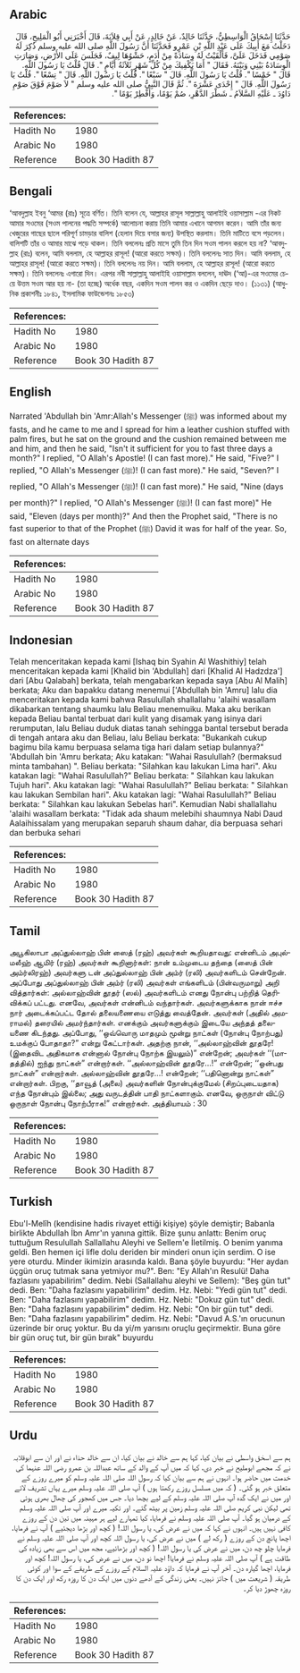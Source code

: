 ## Arabic


<div dir="rtl" lang="ar" style={{fontSize:'larger',backgroundColor:'#f8f9fa',padding:20}}>
حَدَّثَنَا إِسْحَاقُ الْوَاسِطِيُّ، حَدَّثَنَا خَالِدٌ، عَنْ خَالِدٍ، عَنْ أَبِي قِلاَبَةَ، قَالَ أَخْبَرَنِي أَبُو الْمَلِيحِ، قَالَ دَخَلْتُ مَعَ أَبِيكَ عَلَى عَبْدِ اللَّهِ بْنِ عَمْرٍو فَحَدَّثَنَا أَنَّ رَسُولَ اللَّهِ صلى الله عليه وسلم ذُكِرَ لَهُ صَوْمِي فَدَخَلَ عَلَىَّ، فَأَلْقَيْتُ لَهُ وِسَادَةً مِنْ أَدَمٍ، حَشْوُهَا لِيفٌ، فَجَلَسَ عَلَى الأَرْضِ، وَصَارَتِ الْوِسَادَةُ بَيْنِي وَبَيْنَهُ‏.‏ فَقَالَ ‏"‏ أَمَا يَكْفِيكَ مِنْ كُلِّ شَهْرٍ ثَلاَثَةُ أَيَّامٍ ‏"‏‏.‏ قَالَ قُلْتُ يَا رَسُولَ اللَّهِ‏.‏ قَالَ ‏"‏ خَمْسًا ‏"‏‏.‏ قُلْتُ يَا رَسُولَ اللَّهِ‏.‏ قَالَ ‏"‏ سَبْعًا ‏"‏‏.‏ قُلْتُ يَا رَسُولَ اللَّهِ‏.‏ قَالَ ‏"‏ تِسْعًا ‏"‏‏.‏ قُلْتُ يَا رَسُولَ اللَّهِ‏.‏ قَالَ ‏"‏ إِحْدَى عَشْرَةَ ‏"‏‏.‏ ثُمَّ قَالَ النَّبِيُّ صلى الله عليه وسلم ‏"‏ لاَ صَوْمَ فَوْقَ صَوْمِ دَاوُدَ ـ عَلَيْهِ السَّلاَمُ ـ شَطْرَ الدَّهْرِ، صُمْ يَوْمًا، وَأَفْطِرْ يَوْمًا ‏"‏‏.‏
</div>
<div style={{backgroundColor:'#f8f9fa',padding:20, marginBottom: 10}}><table> <thead> <tr> <th>References:</th> <th></th> </tr> </thead> <tbody><tr><td>Hadith No</td><td>1980</td></tr><tr><td>Arabic No</td><td>1980</td></tr><tr><td>Reference</td><td>Book 30 Hadith 87</td></tr></tbody></table></div>

## Bengali


<div dir="ltr" lang="bn" style={{fontSize:'larger',backgroundColor:'#f8f9fa',padding:20}}>
‘আবদুল্লাহ ইবনু ‘আমর (রাঃ) সূত্রে বর্ণিত। তিনি বলেন যে, আল্লাহর রাসূল সাল্লাল্লাহু আলাইহি ওয়াসাল্লাম -এর নিকট আমার সওমের (সওম পালনের পদ্ধতি সম্পর্কে) আলোচনা করায় তিনি আমার এখানে আগমন করেন। আমি তাঁর জন্য খেজুরের গাছের ছালে পরিপূর্ণ চামড়ার বালিশ (হেলান দিয়ে বসার জন্য) উপস্থিত করলাম। তিনি মাটিতে বসে পড়লেন। বালিশটি তাঁর ও আমার মাঝে পড়ে থাকল। তিনি বললেনঃ প্রতি মাসে তুমি তিন দিন সওম পালন করলে হয় না? ‘আবদুল্লাহ (রাঃ) বলেন, আমি বললাম, হে আল্লাহর রাসূল! (আরো করতে সক্ষম)। তিনি বললেনঃ সাত দিন। আমি বললাম, হে আল্লাহর রাসূল! (আরো করতে সক্ষম)। তিনি বললেনঃ নয় দিন। আমি বললাম, হে আল্লাহর রাসূল! (আরো করতে সক্ষম)। তিনি বললেনঃ এগারো দিন। এরপর নবী সাল্লাল্লাহু আলাইহি ওয়াসাল্লাম বললেন, দাঊদ (‘আ)-এর সওমের চেয়ে উত্তম সওম আর হয় না- (তা হচ্ছে) অর্ধেক বছর, একদিন সওম পালন কর ও একদিন ছেড়ে দাও। (১১৩১) (আধুনিক প্রকাশনীঃ ১৮৪১, ইসলামিক ফাউন্ডেশনঃ ১৮৫৩)
</div>
<div style={{backgroundColor:'#f8f9fa',padding:20, marginBottom: 10}}><table> <thead> <tr> <th>References:</th> <th></th> </tr> </thead> <tbody><tr><td>Hadith No</td><td>1980</td></tr><tr><td>Arabic No</td><td>1980</td></tr><tr><td>Reference</td><td>Book 30 Hadith 87</td></tr></tbody></table></div>

## English


<div dir="ltr" lang="en" style={{fontSize:'larger',backgroundColor:'#f8f9fa',padding:20}}>
Narrated 'Abdullah bin 'Amr:Allah's Messenger (ﷺ) was informed about my fasts, and he came to me and I spread for him a leather cushion stuffed with palm fires, but he sat on the ground and the cushion remained between me and him, and then he said, "Isn't it sufficient for you to fast three days a month?" I replied, "O Allah's Apostle! (I can fast more)." He said, "Five?" I replied, "O Allah's Messenger (ﷺ)! (I can fast more)." He said, "Seven?" I replied, "O Allah's Messenger (ﷺ)! (I can fast more)." He said, "Nine (days per month)?" I replied, "O Allah's Messenger (ﷺ)! (I can fast more)" He said, "Eleven (days per month)?" And then the Prophet said, "There is no fast superior to that of the Prophet (ﷺ) David it was for half of the year. So, fast on alternate days
</div>
<div style={{backgroundColor:'#f8f9fa',padding:20, marginBottom: 10}}><table> <thead> <tr> <th>References:</th> <th></th> </tr> </thead> <tbody><tr><td>Hadith No</td><td>1980</td></tr><tr><td>Arabic No</td><td>1980</td></tr><tr><td>Reference</td><td>Book 30 Hadith 87</td></tr></tbody></table></div>

## Indonesian


<div dir="ltr" lang="id" style={{fontSize:'larger',backgroundColor:'#f8f9fa',padding:20}}>
Telah menceritakan kepada kami [Ishaq bin Syahin Al Washithiy] telah menceritakan kepada kami [Khalid bin 'Abdullah] dari [Khalid Al Hadzdza'] dari [Abu Qalabah] berkata, telah mengabarkan kepada saya [Abu Al Malih] berkata; Aku dan bapakku datang menemui ['Abdullah bin 'Amru] lalu dia menceritakan kepada kami bahwa Rasulullah shallallahu 'alaihi wasallam dikabarkan tentang shaumku lalu Beliau menemuiku. Maka aku berikan kepada Beliau bantal terbuat dari kulit yang disamak yang isinya dari rerumputan, lalu Beliau duduk diatas tanah sehingga bantal tersebut berada di tengah antara aku dan Beliau, lalu Beliau berkata: "Bukankah cukup bagimu bila kamu berpuasa selama tiga hari dalam setiap bulannya?" 'Abdullah bin 'Amru berkata; Aku katakan: "Wahai Rasulullah? (bermaksud minta tambahan) ". Beliau berkata: "Silahkan kau lakukan Lima hari". Aku katakan lagi: "Wahai Rasulullah?" Beliau berkata: " Silahkan kau lakukan Tujuh hari". Aku katakan lagi: "Wahai Rasulullah?" Beliau berkata: " Silahkan kau lakukan Sembilan hari". Aku katakan lagi: "Wahai Rasulullah?" Beliau berkata: " Silahkan kau lakukan Sebelas hari". Kemudian Nabi shallallahu 'alaihi wasallam berkata: "Tidak ada shaum melebihi shaumnya Nabi Daud Aalaihissalam yang merupakan separuh shaum dahar, dia berpuasa sehari dan berbuka sehari
</div>
<div style={{backgroundColor:'#f8f9fa',padding:20, marginBottom: 10}}><table> <thead> <tr> <th>References:</th> <th></th> </tr> </thead> <tbody><tr><td>Hadith No</td><td>1980</td></tr><tr><td>Arabic No</td><td>1980</td></tr><tr><td>Reference</td><td>Book 30 Hadith 87</td></tr></tbody></table></div>

## Tamil


<div dir="ltr" lang="ta" style={{fontSize:'larger',backgroundColor:'#f8f9fa',padding:20}}>
அபூகிலாபா அப்துல்லாஹ் பின் ஸைத் (ரஹ்) அவர்கள் கூறியதாவது: என்னிடம் அபுல்மலீஹ் ஆமிர் (ரஹ்) அவர்கள் கூறினார்கள்: நான் உம்முடைய தந்தை (ஸைத் பின் அம்ர்லிரஹ்) அவர்களு டன் அப்துல்லாஹ் பின் அம்ர் (ரலி) அவர்களிடம் சென்றேன். அப்போது அப்துல்லாஹ் பின் அம்ர் (ரலி) அவர்கள் எங்களிடம் (பின்வருமாறு) அறி வித்தார்கள்: அல்லாஹ்வின் தூதர் (ஸல்) அவர்களிடம் எனது நோன்பு பற்றித் தெரிவிக்கப் பட்டது. எனவே, அவர்கள் என்னிடம் வந்தார்கள். அவர்களுக்காக நான் ஈச்ச நார் அடைக்கப்பட்ட தோல் தலையணையை எடுத்து வைத்தேன். அவர்கள் (அதில் அமராமல்) தரையில் அமர்ந்தார்கள். எனக்கும் அவர்களுக்கும் இடையே அந்தத் தலையணை கிடந்தது. அப்போது, ‘‘ஒவ்வொரு மாதமும் மூன்று நாட்கள் (நோன்பு நோற்பது) உமக்குப் போதாதா?” என்று கேட்டார்கள். அதற்கு நான், ‘‘அல்லாஹ்வின் தூதரே! (இதைவிட அதிகமாக என்னால் நோன்பு நோற்க இயலும்)” என்றேன்; அவர்கள் ‘‘(மாதத்தில்) ஐந்து நாட்கள்” என்றார்கள். ‘‘அல்லாஹ்வின் தூதரே...!” என்றேன்; ‘‘ஒன்பது நாட்கள்” என்றார்கள். அல்லாஹ்வின் தூதரே...! என்றேன்; ‘‘பதினொன்று நாட்கள்” என்றார்கள். பிறகு, ‘‘தாவூத் (அலை) அவர்களின் நோன்புக்குமேல் (சிறப்புடையதாக) எந்த நோன்பும் இல்லை; அது வருடத்தின் பாதி நாட்களாகும். எனவே, ஒருநாள் விட்டு ஒருநாள் நோன்பு நோற்பீராக!” என்றார்கள். அத்தியாயம் : 30
</div>
<div style={{backgroundColor:'#f8f9fa',padding:20, marginBottom: 10}}><table> <thead> <tr> <th>References:</th> <th></th> </tr> </thead> <tbody><tr><td>Hadith No</td><td>1980</td></tr><tr><td>Arabic No</td><td>1980</td></tr><tr><td>Reference</td><td>Book 30 Hadith 87</td></tr></tbody></table></div>

## Turkish


<div dir="ltr" lang="tr" style={{fontSize:'larger',backgroundColor:'#f8f9fa',padding:20}}>
Ebu'l-Melîh (kendisine hadis rivayet ettiği kişiye) şöyle demiştir; Babanla birlikte Abdullah İbn Amr'ın yanına gittik. Bize şunu anlattı: Benim oruç tuttuğum Resulullah Sallallahu Aleyhi ve Sellem'e İletilmiş. O benim ya­nıma geldi. Ben hemen içi lifle dolu deriden bir minderi onun için serdim. O ise yere oturdu. Minder ikimizin arasında kaldı. Bana şöyle buyurdu: "Her aydan üçgün oruç tutmak sana yetmiyor mu?". Ben: "Ey Allah'ın Resulü! Daha fazlasını yapabilirim" dedim. Nebi (Sallallahu aleyhi ve Sellem): "Beş gün tut" dedi. Ben: "Daha fazlasını yapabilirim" dedim. Hz. Nebi: "Yedi gün tut" dedi. Ben: "Daha fazlasını yapabilirim" dedim. Hz. Nebi: "Dokuz gün tut" dedi. Ben: "Daha fazlasını yapabilirim" dedim. Hz. Nebi: "On bir gün tut" dedi. Ben: "Daha fazlasını yapabilirim" dedim. Hz. Nebi: "Davud A.S.'ın orucunun üzerinde bir oruç yoktur. Bu da yi/m yarısını oruçlu geçirmektir. Buna göre bir gün oruç tut, bir gün bırak" buyurdu
</div>
<div style={{backgroundColor:'#f8f9fa',padding:20, marginBottom: 10}}><table> <thead> <tr> <th>References:</th> <th></th> </tr> </thead> <tbody><tr><td>Hadith No</td><td>1980</td></tr><tr><td>Arabic No</td><td>1980</td></tr><tr><td>Reference</td><td>Book 30 Hadith 87</td></tr></tbody></table></div>

## Urdu


<div dir="rtl" lang="ur" style={{fontSize:'larger',backgroundColor:'#f8f9fa',padding:20}}>
ہم سے اسحٰق واسطی نے بیان کیا، کہا ہم سے خالد نے بیان کیا، ان سے خالد حذاء نے اور ان سے ابوقلابہ نے کہ مجھے ابوملیح نے خبر دی، کہا کہ میں آپ کے والد کے ساتھ عبداللہ بن عمرو رضی اللہ عنہما کی خدمت میں حاضر ہوا۔ انہوں نے ہم سے بیان کیا کہ رسول اللہ صلی اللہ علیہ وسلم کو میرے روزے کے متعلق خبر ہو گئی۔ ( کہ میں مسلسل روزے رکھتا ہوں ) آپ صلی اللہ علیہ وسلم میرے یہاں تشریف لائے اور میں نے ایک گدہ آپ صلی اللہ علیہ وسلم کے لیے بچھا دیا۔ جس میں کھجور کی چھال بھری ہوئی تھی لیکن نبی کریم صلی اللہ علیہ وسلم زمین پر بیٹھ گئے۔ اور تکیہ میرے اور آپ صلی اللہ علیہ وسلم کے درمیان ہو گیا۔ آپ صلی اللہ علیہ وسلم نے فرمایا، کیا تمہارے لیے ہر مہینہ میں تین دن کے روزے کافی نہیں ہیں۔ انہوں نے کہا کہ میں نے عرض کی، یا رسول اللہ! ( کچھ اور بڑھا دیجئیے ) آپ نے فرمایا، اچھا پانچ دن کے روزے ( رکھ لے ) میں نے عرض کی، یا رسول اللہ کچھ اور آپ صلی اللہ علیہ وسلم نے فرمایا چلو چھ دن، میں نے عرض کی یا رسول اللہ! ( کچھ اور بڑھائیے، مجھ میں اس سے بھی زیادہ کی طاقت ہے ) آپ صلی اللہ علیہ وسلم نے فرمایا! اچھا نو دن، میں نے عرض کی، یا رسول اللہ! کچھ اور فرمایا، اچھا گیارہ دن۔ آخر آپ نے فرمایا کہ داؤد علیہ السلام کے روزے کے طریقے کے سوا اور کوئی طریقہ ( شریعت میں ) جائز نہیں۔ یعنی زندگی کے آدھے دنوں میں ایک دن کا روزہ رکھ اور ایک دن کا روزہ چھوڑ دیا کر۔
</div>
<div style={{backgroundColor:'#f8f9fa',padding:20, marginBottom: 10}}><table> <thead> <tr> <th>References:</th> <th></th> </tr> </thead> <tbody><tr><td>Hadith No</td><td>1980</td></tr><tr><td>Arabic No</td><td>1980</td></tr><tr><td>Reference</td><td>Book 30 Hadith 87</td></tr></tbody></table></div>